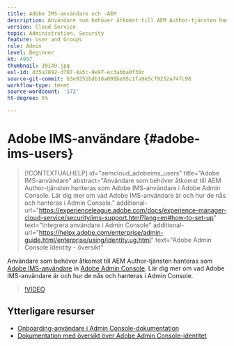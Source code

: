 ```yaml
---
title: Adobe IMS-användare och -AEM
description: Användare som behöver åtkomst till AEM Author-tjänsten hanteras som Adobe IMS-användare i Adobe Admin Console. Lär dig mer om vad Adobe IMS-användare är och hur de nås och hanteras i Admin Console.
version: Cloud Service
topic: Administration, Security
feature: User and Groups
role: Admin
level: Beginner
kt: 4997
thumbnail: 39149.jpg
exl-id: d35a7892-d707-4a5c-9e97-ec3abba0f30c
source-git-commit: b3e9251bdb18a008be95c1fa9e5c79252a74fc98
workflow-type: tm+mt
source-wordcount: '172'
ht-degree: 5%

---
```


# Adobe IMS-användare {#adobe-ims-users}

>[!CONTEXTUALHELP]
>id="aemcloud_adobeims_users"
>title="Adobe IMS-användare"
>abstract="Användare som behöver åtkomst till AEM Author-tjänsten hanteras som Adobe IMS-användare i Adobe Admin Console. Lär dig mer om vad Adobe IMS-användare är och hur de nås och hanteras i Admin Console."
>additional-url="https://experienceleague.adobe.com/docs/experience-manager-cloud-service/security/ims-support.html?lang=en#how-to-set-up" text="Integrera användare i Admin Console"
>additional-url="https://helpx.adobe.com/enterprise/admin-guide.html/enterprise/using/identity.ug.html" text="Adobe Admin Console Identity - översikt"

Användare som behöver åtkomst till AEM Author-tjänsten hanteras som [Adobe IMS-användare](https://helpx.adobe.com/enterprise/using/set-up-identity.html) in [Adobe Admin Console](https://adminconsole.adobe.com). Lär dig mer om vad Adobe IMS-användare är och hur de nås och hanteras i Admin Console.

>[!VIDEO](https://video.tv.adobe.com/v/39149?quality=12&learn=on)

## Ytterligare resurser

+ [Onboarding-användare i Admin Console-dokumentation](https://experienceleague.adobe.com/docs/experience-manager-cloud-service/security/ims-support.html#onboarding-users-in-admin-console)
+ [Dokumentation med översikt över Adobe Admin Console-identitet](https://helpx.adobe.com/enterprise/using/identity.html)
